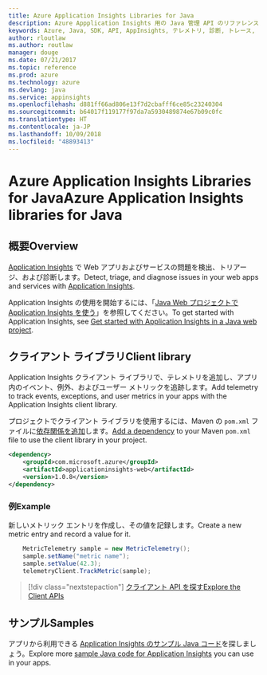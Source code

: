 ```yaml
---
title: Azure Application Insights Libraries for Java
description: Azure Appplication Insights 用の Java 管理 API のリファレンス ドキュメント
keywords: Azure, Java, SDK, API, AppInsights, テレメトリ, 診断, トレース, ログ, パフォーマンス
author: rloutlaw
ms.author: routlaw
manager: douge
ms.date: 07/21/2017
ms.topic: reference
ms.prod: azure
ms.technology: azure
ms.devlang: java
ms.service: appinsights
ms.openlocfilehash: d881ff66ad806e13f7d2cbafff6ce85c23240304
ms.sourcegitcommit: b64017f119177f97da7a5930489874e67b09c0fc
ms.translationtype: HT
ms.contentlocale: ja-JP
ms.lasthandoff: 10/09/2018
ms.locfileid: "48893413"
---
```

# <a name="azure-application-insights-libraries-for-java"></a><span data-ttu-id="3f028-104">Azure Application Insights Libraries for Java</span><span class="sxs-lookup"><span data-stu-id="3f028-104">Azure Application Insights libraries for Java</span></span>

## <a name="overview"></a><span data-ttu-id="3f028-105">概要</span><span class="sxs-lookup"><span data-stu-id="3f028-105">Overview</span></span>

<span data-ttu-id="3f028-106">[Application Insights](/azure/application-insights/app-insights-overview) で Web アプリおよびサービスの問題を検出、トリアージ、および診断します。</span><span class="sxs-lookup"><span data-stu-id="3f028-106">Detect, triage, and diagnose issues in your web apps and services with [Application Insights](/azure/application-insights/app-insights-overview).</span></span>

<span data-ttu-id="3f028-107">Application Insights の使用を開始するには、「[Java Web プロジェクトで Application Insights を使う](/azure/application-insights/app-insights-java-get-started)」を参照してください。</span><span class="sxs-lookup"><span data-stu-id="3f028-107">To get started with Application Insights, see [Get started with Application Insights in a Java web project](/azure/application-insights/app-insights-java-get-started).</span></span>

## <a name="client-library"></a><span data-ttu-id="3f028-108">クライアント ライブラリ</span><span class="sxs-lookup"><span data-stu-id="3f028-108">Client library</span></span>

<span data-ttu-id="3f028-109">Application Insights クライアント ライブラリで、テレメトリを追加し、アプリ内のイベント、例外、およびユーザー メトリックを追跡します。</span><span class="sxs-lookup"><span data-stu-id="3f028-109">Add telemetry to track events, exceptions, and user metrics in your apps with the Application Insights client library.</span></span>

<span data-ttu-id="3f028-110">プロジェクトでクライアント ライブラリを使用するには、Maven の `pom.xml` ファイルに[依存関係を追加](https://maven.apache.org/guides/getting-started/index.html#How_do_I_use_external_dependencies)します。</span><span class="sxs-lookup"><span data-stu-id="3f028-110">[Add a dependency](https://maven.apache.org/guides/getting-started/index.html#How_do_I_use_external_dependencies) to your Maven `pom.xml` file to use the client library in your project.</span></span>

```XML
<dependency>
    <groupId>com.microsoft.azure</groupId>
    <artifactId>applicationinsights-web</artifactId>   
    <version>1.0.8</version>
</dependency>
```   

### <a name="example"></a><span data-ttu-id="3f028-111">例</span><span class="sxs-lookup"><span data-stu-id="3f028-111">Example</span></span>

<span data-ttu-id="3f028-112">新しいメトリック エントリを作成し、その値を記録します。</span><span class="sxs-lookup"><span data-stu-id="3f028-112">Create a new metric entry and record a value for it.</span></span>

```java
    MetricTelemetry sample = new MetricTelemetry();
    sample.setName("metric name");
    sample.setValue(42.3);
    telemetryClient.TrackMetric(sample);
```

> [!div class="nextstepaction"]
> [<span data-ttu-id="3f028-113">クライアント API を探す</span><span class="sxs-lookup"><span data-stu-id="3f028-113">Explore the Client APIs</span></span>](/java/api/overview/azure/appinsights/client)

## <a name="samples"></a><span data-ttu-id="3f028-114">サンプル</span><span class="sxs-lookup"><span data-stu-id="3f028-114">Samples</span></span>

<span data-ttu-id="3f028-115">アプリから利用できる [Application Insights のサンプル Java コード](https://azure.microsoft.com/en-us/resources/samples/?term=insights&platform=java)を探しましょう。</span><span class="sxs-lookup"><span data-stu-id="3f028-115">Explore more [sample Java code for Application Insights](https://azure.microsoft.com/en-us/resources/samples/?term=insights&platform=java) you can use in your apps.</span></span>
